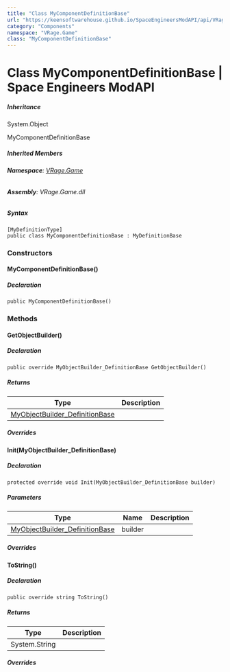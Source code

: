 ```yaml
---
title: "Class MyComponentDefinitionBase"
url: "https://keensoftwarehouse.github.io/SpaceEngineersModAPI/api/VRage.Game.MyComponentDefinitionBase.html"
category: "Components"
namespace: "VRage.Game"
class: "MyComponentDefinitionBase"
---
```


# Class MyComponentDefinitionBase | Space Engineers ModAPI

##### Inheritance

System.Object

MyComponentDefinitionBase

##### Inherited Members

###### **Namespace**: [VRage.Game](https://keensoftwarehouse.github.io/SpaceEngineersModAPI/api/VRage.Game.html)

###### **Assembly**: VRage.Game.dll

##### Syntax

```
[MyDefinitionType]
public class MyComponentDefinitionBase : MyDefinitionBase
```

### Constructors

#### MyComponentDefinitionBase()

##### Declaration

```
public MyComponentDefinitionBase()
```

### Methods

#### GetObjectBuilder()

##### Declaration

```
public override MyObjectBuilder_DefinitionBase GetObjectBuilder()
```

##### Returns

| Type | Description |
| --- | --- |
| [MyObjectBuilder\_DefinitionBase](https://keensoftwarehouse.github.io/SpaceEngineersModAPI/api/VRage.Game.MyObjectBuilder_DefinitionBase.html) |     |

##### Overrides

#### Init(MyObjectBuilder\_DefinitionBase)

##### Declaration

```
protected override void Init(MyObjectBuilder_DefinitionBase builder)
```

##### Parameters

| Type | Name | Description |
| --- | --- | --- |
| [MyObjectBuilder\_DefinitionBase](https://keensoftwarehouse.github.io/SpaceEngineersModAPI/api/VRage.Game.MyObjectBuilder_DefinitionBase.html) | builder |     |

##### Overrides

#### ToString()

##### Declaration

```
public override string ToString()
```

##### Returns

| Type | Description |
| --- | --- |
| System.String |     |

##### Overrides
